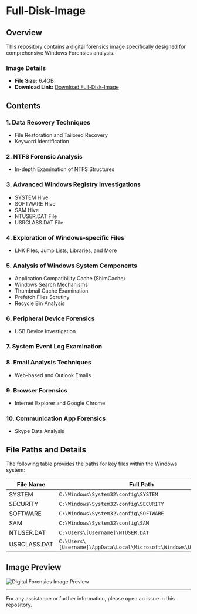 # Full-Disk-Image

## Overview
This repository contains a digital forensics image specifically designed for comprehensive Windows Forensics analysis.

### Image Details
- **File Size:** 6.4GB
- **Download Link:** [Download Full-Disk-Image](https://archive.org/details/4orensics.case-2.7z)

## Contents

### 1. Data Recovery Techniques
- File Restoration and Tailored Recovery
- Keyword Identification

### 2. NTFS Forensic Analysis
- In-depth Examination of NTFS Structures

### 3. Advanced Windows Registry Investigations
- SYSTEM Hive
- SOFTWARE Hive
- SAM Hive
- NTUSER.DAT File
- USRCLASS.DAT File

### 4. Exploration of Windows-specific Files
- LNK Files, Jump Lists, Libraries, and More

### 5. Analysis of Windows System Components
- Application Compatibility Cache (ShimCache)
- Windows Search Mechanisms
- Thumbnail Cache Examination
- Prefetch Files Scrutiny
- Recycle Bin Analysis

### 6. Peripheral Device Forensics
- USB Device Investigation

### 7. System Event Log Examination

### 8. Email Analysis Techniques
- Web-based and Outlook Emails

### 9. Browser Forensics
- Internet Explorer and Google Chrome

### 10. Communication App Forensics
- Skype Data Analysis

## File Paths and Details

The following table provides the paths for key files within the Windows system:

| File Name    | Full Path                                                                                      |
|--------------|------------------------------------------------------------------------------------------------|
| SYSTEM       | `C:\Windows\System32\config\SYSTEM`                                                            |
| SECURITY     | `C:\Windows\System32\config\SECURITY`                                                          |
| SOFTWARE     | `C:\Windows\System32\config\SOFTWARE`                                                          |
| SAM          | `C:\Windows\System32\config\SAM`                                                               |
| NTUSER.DAT   | `C:\Users\[Username]\NTUSER.DAT`                                                               |
| USRCLASS.DAT | `C:\Users\[Username]\AppData\Local\Microsoft\Windows\UsrClass.dat`                             |

## Image Preview
![Digital Forensics Image Preview](https://github.com/vm32/Full-Disk-Image/assets/21219411/fa471e97-959c-4ed5-8bcb-dd7584d4b70a)

---

For any assistance or further information, please open an issue in this repository.
